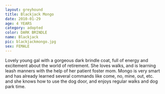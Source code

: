 ```yaml
---
layout: greyhound
title: Blackjack Mongo
date: 2010-01-29
age: 4 YEARS
category: adopted
color: DARK BRINDLE
name: Blackjack
pic: blackjackmongo.jpg
sex: FEMALE
---
```


Lovely young gal with a gorgeous dark brindle coat, full of energy and excitement about the world of
retirement. She loves walks, and is learning leash manners with the help of her patient foster mom. Mongo is very smart
and has already learned several commands like come, no, mine, out, etc. and she knows how to use the dog door, and
enjoys regular walks and dog park time.
